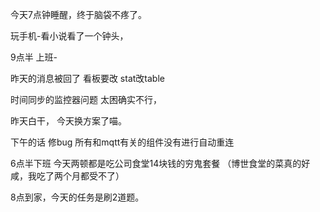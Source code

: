 今天7点钟睡醒，终于脑袋不疼了。

玩手机-看小说看了一个钟头，

9点半 上班-

昨天的消息被回了    看板要改   stat改table

时间同步的监控器问题   太困确实不行，

昨天白干， 今天换方案了喵。

下午的话   修bug  所有和mqtt有关的组件没有进行自动重连

6点半下班    今天两顿都是吃公司食堂14块钱的穷鬼套餐  （博世食堂的菜真的好咸，我吃了两个月都受不了）

8点到家，今天的任务是刷2道题。
